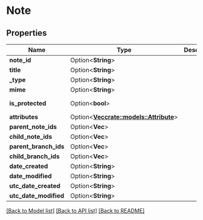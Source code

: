 # Note

## Properties

Name | Type | Description | Notes
------------ | ------------- | ------------- | -------------
**note_id** | Option<**String**> |  | [optional]
**title** | Option<**String**> |  | [optional]
**_type** | Option<**String**> |  | [optional]
**mime** | Option<**String**> |  | [optional]
**is_protected** | Option<**bool**> |  | [optional][readonly]
**attributes** | Option<[**Vec<crate::models::Attribute>**](Attribute.md)> |  | [optional]
**parent_note_ids** | Option<**Vec<String>**> |  | [optional]
**child_note_ids** | Option<**Vec<String>**> |  | [optional]
**parent_branch_ids** | Option<**Vec<String>**> |  | [optional]
**child_branch_ids** | Option<**Vec<String>**> |  | [optional]
**date_created** | Option<**String**> |  | [optional]
**date_modified** | Option<**String**> |  | [optional]
**utc_date_created** | Option<**String**> |  | [optional]
**utc_date_modified** | Option<**String**> |  | [optional]

[[Back to Model list]](../README.md#documentation-for-models) [[Back to API list]](../README.md#documentation-for-api-endpoints) [[Back to README]](../README.md)


